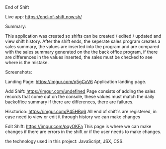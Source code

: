 End of Shift

Live app: https://end-of-shift.now.sh/

Summary:

This application was created so shifts can be created / edited / updated and view shift history.
After the shift ends, the seperate sales program creates a sales summary, the values are inserted into the program and are compared with the sales summary generated on the the back office program, if there are differences in the values inserted, the sales must be checked to see where is the mistake.

Screenshots:

Landing Page: https://imgur.com/q5gCxV6
Application landing page.

Add Shift: https://imgur.com/undefined
Page consists of adding the sales records that come out on the console, these values must match the daily backoffice summary if there are differences, there are failures.

Hisctorico: https://imgur.com/P45HBq6
All end of shift´s are registered, in case need to view or edit it through history we can make changes

Edit Shift: https://imgur.com/pqyOKFa
This page is where we can make changes if there are errors in the shift or if the user needs to make changes.

the technology used in this project:
JavaScript, JSX, CSS.
